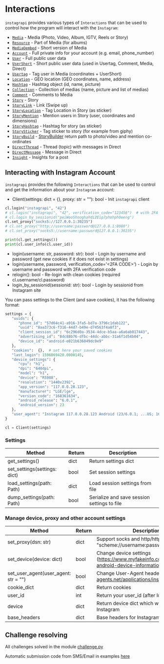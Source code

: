 # Interactions

`instagrapi` provides various types of `Interactions` that can be used to control how the program will interact with the `Instagram`:

* [`Media`](media.md) - Media (Photo, Video, Album, IGTV, Reels or Story)
* [`Resource`](media.md) - Part of Media (for albums)
* [`MediaOembed`](media.md) - Short version of Media
* [`Account`](account.md) - Full private info for your account (e.g. email, phone_number)
* [`User`](user.md) - Full public user data
* [`UserShort`](user.md) - Short public user data (used in Usertag, Comment, Media, Direct)
* [`Usertag`](user.md) - Tag user in Media (coordinates + UserShort)
* [`Location`](location.md) - GEO location (GEO coordinates, name, address)
* [`Hashtag`](hashtag.md) - Hashtag object (id, name, picture)
* [`Collection`](collection.md) - Collection of medias (name, picture and list of medias)
* [`Comment`](comment.md) - Comments to Media
* [`Story`](story.md) - Story
* [`StoryLink`](story.md) - Link (Swipe up)
* [`StoryLocation`](story.md) - Tag Location in Story (as sticker)
* [`StoryMention`](story.md) - Mention users in Story (user, coordinates and dimensions)
* [`StoryHashtag`](story.md) - Hashtag for story (as sticker)
* [`StorySticker`](story.md) - Tag sticker to story (for example from giphy)
* [`StoryBuild`](story.md) - [StoryBuilder](https://github.com/adw0rd/instagrapi/blob/master/instagrapi/story.py) return path to photo/video and mention co-ordinates
* [`DirectThread`](direct.md) - Thread (topic) with messages in Direct
* [`DirectMessage`](direct.md) - Message in Direct
* [`Insight`](insight.md) - Insights for a post

## Interacting with Instagram Account

`instagrapi` provides the following `Interactions` that can be used to control and get the information about your `Instagram` account:

* Client(settings: dict = {}, proxy: str = ""): bool - Init `instagrapi` client
  
``` python
cl.login("instagrapi", "42")
# cl.login("instagrapi", "42", verification_code="123456")  # with 2FA verification_code
# cl.login_by_sessionid("peiWooShooghahdi2Eip7phohph0eeng")
cl.set_proxy("socks5://127.0.0.1:30235")
# cl.set_proxy("http://username:password@127.0.0.1:8080")
# cl.set_proxy("socks5://username:password@127.0.0.1:30235")

print(cl.get_settings())
print(cl.user_info(cl.user_id))
```

* login(username: str, password: str): bool - Login by username and password (get new cookies if it does not exist in settings)
* login(username, password, verification_code='<2FA CODE>') - Login by username and password with 2FA verification code
* relogin(): bool - Re-login with clean cookies (required cl.username/cl.password)
* login_by_sessionid(sessionid: str): bool - Login by sessionid from Instagram site

You can pass settings to the Client (and save cookies), it has the following format:

```python
settings = {
   "uuids": {
      "phone_id": "57d64c41-a916-3fa5-bd7a-3796c1dab122",
      "uuid": "8aa373c6-f316-44d7-b49e-d74563f4a8f3",
      "client_session_id": "6c296d0a-3534-4dce-b5aa-a6a6ab017443",
      "advertising_id": "8dc88b76-dfbc-44dc-abbc-31a6f1d54b04",
      "device_id": "android-e021b636049dc0e9"
   },
   "cookies":  {},  # set here your saved cookies
   "last_login": 1596069420.0000145,
   "device_settings": {
      "cpu": "h1",
      "dpi": "640dpi",
      "model": "h1",
      "device": "RS988",
      "resolution": "1440x2392",
      "app_version": "117.0.0.28.123",
      "manufacturer": "LGE/lge",
      "version_code": "168361634",
      "android_release": "6.0.1",
      "android_version": 23
   },
   "user_agent": "Instagram 117.0.0.28.123 Android (23/6.0.1; ...US; 168361634)"
}

cl = Client(settings)
```

### Settings

| Method                        | Return  | Description
| ----------------------------- | ------- | ------------------------------------------------------------------
| get_settings()                | dict    | Return settings dict
| set_settings(settings: dict)  | bool    | Set session settings
| load_settings(path: Path)     | dict    | Load session settings from file
| dump_settings(path: Path)     | bool    | Serialize and save session settings to file

### Manage device, proxy and other account settings

| Method                               | Return  | Description
| ------------------------------------ | ------- | ------------------------------------------------------------------
| set_proxy(dsn: str)                  | dict    | Support socks and http/https proxy "scheme://username:password@host:port"
| set_device(device: dict)             | bool    | Change device settings (https://www.myfakeinfo.com/mobile/get-android-device-information.php)
| set_user_agent(user_agent: str = "") | bool    | Change User-Agent header (https://user-agents.net/applications/instagram-app)
| cookie_dict                          | dict    | Return cookies
| user_id                              | int     | Return your user_id (after login)
| device                               | dict    | Return device dict which we pass to Instagram
| base_headers                         | dict    | Base headers for Instagram

## Challenge resolving

All challenges solved in the module [challenge.py](https://github.com/adw0rd/instagrapi/blob/master/instagrapi/mixins/challenge.py)

Automatic submission code from SMS/Email in examples [here](https://github.com/adw0rd/instagrapi/blob/master/examples/challenge_resolvers.py)
